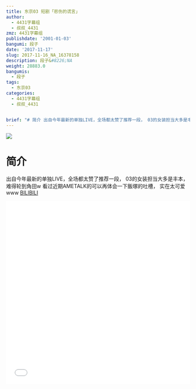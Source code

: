```yaml
---
title: 东京03 短剧「悲伤的谎言」
author:
  - 4431字幕组
  - 叔叔_4431
zmz: 4431字幕组
publishdate: '2001-01-03'
bangumi: 段子
date: '2017-11-17'
slug: 2017-11-16_NA_16378158
description: 段子&#8226;NA
weight: 28883.0
bangumis:
  - 段子
tags:
  - 东京03
categories:
  - 4431字幕组
  - 叔叔_4431


brief: "# 简介 出自今年最新的单独LIVE，全场都太赞了推荐一段， 03的女装担当大多是丰本，难得轮到角田w 看过近期AMETALK的可以再体会一下飯塚的吐槽， 实在太可爱www"
---
```

![](https://i.imgur.com/j5x4q84.png)
# 简介  
出自今年最新的单独LIVE，全场都太赞了推荐一段，
03的女装担当大多是丰本，难得轮到角田w
看过近期AMETALK的可以再体会一下飯塚的吐槽，
实在太可爱www
  [BILIBILI](https://www.bilibili.com/video/av16378158/)

<div class="vcontainer">  <iframe class="video" src="//www.bilibili.com/blackboard/player.html?aid=16378158" width="100%" height="500" frameborder="0" allowfullscreen="allowfullscreen"></iframe></div>

